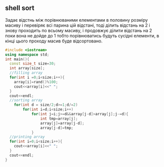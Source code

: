 ## shell sort

Задає відстнь між порівнюваними елементами в половину розміру масиву і перевіряє всі парина цій відстані, тоді ділить відстань на 2 і знову проходить по всьому масиву, і продовжує ділити відстань на 2 поки вона не дойде до 1 тобто порівнюватись будуть сусідні елементи, в кінці цього проходу масив буде відсортовано.
```c++
#include <iostream>
using namespace std;
int main(){
  const size_t size=30;
  int array[size];
  //filling array
  for(int i =0;i<size;i++){
    array[i]=rand()%100;
    cout<<array[i]<<" ";
  }
  cout<<endl;
  //sorting array
	for(int d = size/2;d>=1;d/=2)
		for(int i=d;i<size;i++)
			for(int j=i;j>=d&&array[j-d]>array[j];j-=d){
				int tmp=array[j];
				array[j]=array[j-d];
				array[j-d]=tmp;
			}
  //printing array
  for(int i=0;i<size;i++){
    cout<<array[i]<<" ";
  }
  cout<<endl;
}
```
